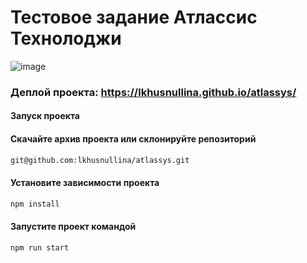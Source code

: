 # Тестовое задание Атлассис Технолоджи
![image](https://github.com/user-attachments/assets/a2eabeee-daad-4c7c-b491-1d97f882ea6b)

### Деплой проекта: https://lkhusnullina.github.io/atlassys/
#### Запуск проекта

#### Скачайте архив проекта или склонируйте репозиторий

```sh
git@github.com:lkhusnullina/atlassys.git
```

#### Установите зависимости проекта

```sh
npm install
```
#### Запустите проект командой

```sh
npm run start
```
